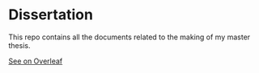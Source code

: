 # Dissertation
This repo contains all the documents related to the making of my master thesis.

[See on Overleaf](https://www.overleaf.com/read/kgnwtrzpwtpt)

